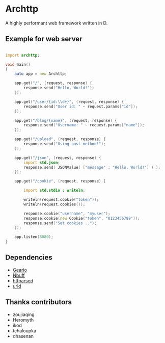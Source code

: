 # Archttp
A highly performant web framework written in D.

## Example for web server
```D

import archttp;

void main()
{
    auto app = new Archttp;

    app.get("/", (request, response) {
        response.send("Hello, World!");
    });

    app.get("/user/{id:\\d+}", (request, response) {
        response.send("User id: " ~ request.params["id"]);
    });

    app.get("/blog/{name}", (request, response) {
        response.send("Username: " ~ request.params["name"]);
    });

    app.get("/upload", (request, response) {
        response.send("Using post method!");
    });

    app.get("/json", (request, response) {
        import std.json;
        response.send( JSONValue( ["message" : "Hello, World!"] ) );
    });

    app.get("/cookie", (request, response) {

        import std.stdio : writeln;

        writeln(request.cookie("token"));
        writeln(request.cookies());

        response.cookie("username", "myuser");
        response.cookie(new Cookie("token", "0123456789"));
        response.send("Set cookies ..");
    });

    app.listen(8080);
}
```

## Dependencies
 * [Geario](https://github.com/kerisy/geario)
 * [Nbuff](https://github.com/ikod/nbuff)
 * [httparsed](https://github.com/tchaloupka/httparsed)
 * [urld](https://github.com/dhasenan/urld)

## Thanks contributors
 * zoujiaqing
 * Heromyth
 * ikod
 * tchaloupka
 * dhasenan
